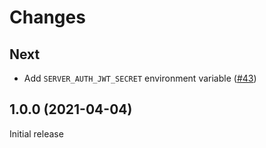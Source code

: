 # Changes

## Next

- Add `SERVER_AUTH_JWT_SECRET` environment variable ([\#43][gh43])

[gh43]: https://github.com/zerok/webmentiond/issues/43

## 1.0.0 (2021-04-04)

Initial release
